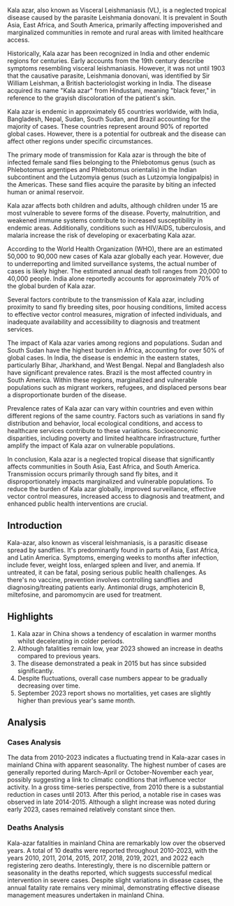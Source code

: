 Kala azar, also known as Visceral Leishmaniasis (VL), is a neglected tropical disease caused by the parasite Leishmania donovani. It is prevalent in South Asia, East Africa, and South America, primarily affecting impoverished and marginalized communities in remote and rural areas with limited healthcare access.

Historically, Kala azar has been recognized in India and other endemic regions for centuries. Early accounts from the 19th century describe symptoms resembling visceral leishmaniasis. However, it was not until 1903 that the causative parasite, Leishmania donovani, was identified by Sir William Leishman, a British bacteriologist working in India. The disease acquired its name "Kala azar" from Hindustani, meaning "black fever," in reference to the grayish discoloration of the patient's skin.

Kala azar is endemic in approximately 65 countries worldwide, with India, Bangladesh, Nepal, Sudan, South Sudan, and Brazil accounting for the majority of cases. These countries represent around 90% of reported global cases. However, there is a potential for outbreak and the disease can affect other regions under specific circumstances.

The primary mode of transmission for Kala azar is through the bite of infected female sand flies belonging to the Phlebotomus genus (such as Phlebotomus argentipes and Phlebotomus orientalis) in the Indian subcontinent and the Lutzomyia genus (such as Lutzomyia longipalpis) in the Americas. These sand flies acquire the parasite by biting an infected human or animal reservoir.

Kala azar affects both children and adults, although children under 15 are most vulnerable to severe forms of the disease. Poverty, malnutrition, and weakened immune systems contribute to increased susceptibility in endemic areas. Additionally, conditions such as HIV/AIDS, tuberculosis, and malaria increase the risk of developing or exacerbating Kala azar.

According to the World Health Organization (WHO), there are an estimated 50,000 to 90,000 new cases of Kala azar globally each year. However, due to underreporting and limited surveillance systems, the actual number of cases is likely higher. The estimated annual death toll ranges from 20,000 to 40,000 people. India alone reportedly accounts for approximately 70% of the global burden of Kala azar.

Several factors contribute to the transmission of Kala azar, including proximity to sand fly breeding sites, poor housing conditions, limited access to effective vector control measures, migration of infected individuals, and inadequate availability and accessibility to diagnosis and treatment services.

The impact of Kala azar varies among regions and populations. Sudan and South Sudan have the highest burden in Africa, accounting for over 50% of global cases. In India, the disease is endemic in the eastern states, particularly Bihar, Jharkhand, and West Bengal. Nepal and Bangladesh also have significant prevalence rates. Brazil is the most affected country in South America. Within these regions, marginalized and vulnerable populations such as migrant workers, refugees, and displaced persons bear a disproportionate burden of the disease.

Prevalence rates of Kala azar can vary within countries and even within different regions of the same country. Factors such as variations in sand fly distribution and behavior, local ecological conditions, and access to healthcare services contribute to these variations. Socioeconomic disparities, including poverty and limited healthcare infrastructure, further amplify the impact of Kala azar on vulnerable populations.

In conclusion, Kala azar is a neglected tropical disease that significantly affects communities in South Asia, East Africa, and South America. Transmission occurs primarily through sand fly bites, and it disproportionately impacts marginalized and vulnerable populations. To reduce the burden of Kala azar globally, improved surveillance, effective vector control measures, increased access to diagnosis and treatment, and enhanced public health interventions are crucial.
## Introduction

Kala-azar, also known as visceral leishmaniasis, is a parasitic disease spread by sandflies. It's predominantly found in parts of Asia, East Africa, and Latin America. Symptoms, emerging weeks to months after infection, include fever, weight loss, enlarged spleen and liver, and anemia. If untreated, it can be fatal, posing serious public health challenges. As there's no vaccine, prevention involves controlling sandflies and diagnosing/treating patients early. Antimonial drugs, amphotericin B, miltefosine, and paromomycin are used for treatment.

## Highlights

1. Kala azar in China shows a tendency of escalation in warmer months whilst decelerating in colder periods.<br/>
2. Although fatalities remain low, year 2023 showed an increase in deaths compared to previous years.<br/>
3. The disease demonstrated a peak in 2015 but has since subsided significantly.<br/>
4. Despite fluctuations, overall case numbers appear to be gradually decreasing over time.<br/>
5. September 2023 report shows no mortalities, yet cases are slightly higher than previous year's same month.<br/>

## Analysis

### Cases Analysis
The data from 2010-2023 indicates a fluctuating trend in Kala-azar cases in mainland China with apparent seasonality. The highest number of cases are generally reported during March-April or October-November each year, possibly suggesting a link to climatic conditions that influence vector activity. In a gross time-series perspective, from 2010 there is a substantial reduction in cases until 2013. After this period, a notable rise in cases was observed in late 2014-2015. Although a slight increase was noted during early 2023, cases remained relatively constant since then.

### Deaths Analysis
Kala-azar fatalities in mainland China are remarkably low over the observed years. A total of 10 deaths were reported throughout 2010-2023, with the years 2010, 2011, 2014, 2015, 2017, 2018, 2019, 2021, and 2022 each registering zero deaths. Interestingly, there is no discernible pattern or seasonality in the deaths reported, which suggests successful medical intervention in severe cases. Despite slight variations in disease cases, the annual fatality rate remains very minimal, demonstrating effective disease management measures undertaken in mainland China.

